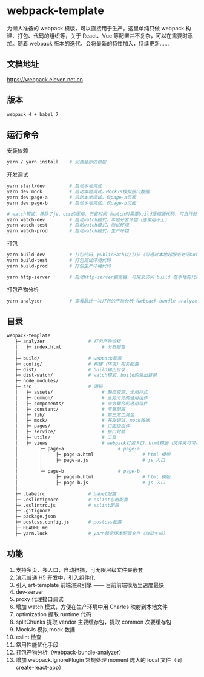 # webpack-template

为懒人准备的 webpack 模版，可以直接用于生产。这里单纯只做 webpack 构建、打包、代码的组织等，关于 React、Vue 等配置并不复杂，可以在需要时添加。随着 webpack 版本的迭代，会将最新的特性加入，持续更新......

## 文档地址

https://webpack.eleven.net.cn

## 版本

```bash
webpack 4 + babel 7
```

## 运行命令

安装依赖

```bash
yarn / yarn install    # 安装全部依赖包
```

开发调试

```bash
yarn start/dev         # 启动本地调试
yarn dev:mock          # 启动本地调试，MockJs模拟接口数据
yarn dev:page-a        # 启动本地调试，仅page-a页面
yarn dev:page-b        # 启动本地调试，仅page-b页面

# watch模式，移除了js、css的压缩，节省时间（watch时需要build压缩版代码，可自行修改）。
yarn watch-dev         # 启动watch模式，本地开发环境（通常用不上）
yarn watch-test        # 启动watch模式，测试环境
yarn watch-prod        # 启动watch模式，生产环境
```

打包

```bash
yarn build-dev         # 打包代码，publicPath以/打头（可通过本地起服务访问build后的代码）
yarn build-test        # 打包测试环境代码
yarn build-prod        # 打包生产环境代码

yarn http-server       # 启动http-server服务器，可用来访问 build 在本地的代码
```

打包产物分析

```bash
yarn analyzer          # 查看最近一次打包的产物分析（webpack-bundle-analyzer）
```

## 目录

```bash
webpack-template
   ├─ analyzer                # 打包产物分析
   │   ├─ index.html               # 分析报告
   │
   ├─ build/                  # webpack配置
   ├─ config/                 # 构建（环境）相关配置
   ├─ dist/                   # build输出目录
   ├─ dist-watch/             # watch模式，build的输出目录
   ├─ node_modules/
   ├─ src                     # 源码
   │   ├─ assets/                  # 静态资源、全局样式
   │   ├─ common/                  # 业务无关的通用组件
   │   ├─ components/              # 业务耦合的通用组件
   │   ├─ constant/                # 常量配置
   │   ├─ lib/                     # 第三方工具包
   │   ├─ mock/                    # 开发调试，mock数据
   │   ├─ pages/                   # 页面级组件
   │   ├─ service/                 # 接口封装
   │   ├─ utils/                   # 工具
   │   ├─ views                    # webpack打包入口、html模版（文件夹可可以无限层级，并且任意命名，同一页面的 html 模版、js 入口需同名）
   │        ├─ page-a                    # page-a
   │        │     ├─ page-a.html                  # html 模版
   │        │     ├─ page-a.js                    # js 入口
   │        │
   │        ├─ page-b                    # page-b
   │              ├─ page-b.html                  # html 模版
   │              ├─ page-b.js                    # js 入口
   │
   ├─ .babelrc                # babel配置
   ├─ .eslintignore           # eslint忽略配置
   ├─ .eslintrc.js            # eslint配置
   ├─ .gitignore
   ├─ package.json
   ├─ postcss.config.js       # postcss配置
   ├─ README.md
   ├─ yarn.lock               # yarn锁定版本配置文件（自动生成）
```

## 功能

1. 支持多页、多入口，自动扫描，可无限层级文件夹嵌套
2. 演示普通 H5 开发中，引入组件化
3. 引入 art-template 前端渲染引擎 —— 目前前端模版里速度最快
4. dev-server
5. proxy 代理接口调试
6. 增加 watch 模式，方便在生产环境中用 Charles 映射到本地文件
7. optimization 提取 runtime 代码
8. splitChunks 提取 vendor 主要缓存包，提取 common 次要缓存包
9. MockJs 模拟 mock 数据
10. eslint 检查
11. 常用性能优化手段
12. 打包产物分析（webpack-bundle-analyzer）
13. 增加 webpack.IgnorePlugin 常规处理 moment 庞大的 local 文件（同 create-react-app）
